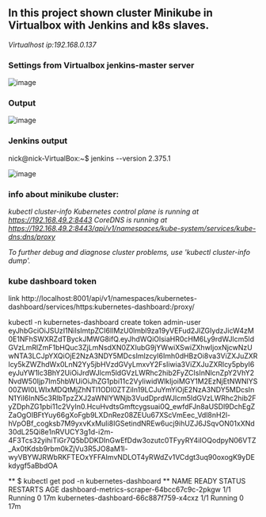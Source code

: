 ## In this project shown cluster Minikube in Virtualbox with Jenkins and k8s slaves.

*Virtualhost ip:192.168.0.137*

### Settings from Virtualbox jenkins-master server 
![image](https://user-images.githubusercontent.com/44971394/206868126-cb391462-b07f-49ea-b774-33eec3271095.png)


### Output 
![image](https://user-images.githubusercontent.com/44971394/206870130-522b13b5-fa16-4901-9bec-8433f73fb2ae.png)


### Jenkins output
nick@nick-VirtualBox:~$ jenkins --version
2.375.1

![image](https://user-images.githubusercontent.com/44971394/206870258-87ef3732-0fea-4bb0-afb2-1d3366b35157.png)


### info about minikube cluster:
*kubectl cluster-info*
*Kubernetes control plane is running at https://192.168.49.2:8443*
*CoreDNS is running at https://192.168.49.2:8443/api/v1/namespaces/kube-system/services/kube-dns:dns/proxy*

*To further debug and diagnose cluster problems, use 'kubectl cluster-info dump'.*


### kube dashboard token

link http://localhost:8001/api/v1/namespaces/kubernetes-dashboard/services/https:kubernetes-dashboard:/proxy/

kubectl -n kubernetes-dashboard create token admin-user
eyJhbGciOiJSUzI1NiIsImtpZCI6IlMzU0lmbl9za19yVEFud2JlZGIydzJicW4zM0E1NFhSWXRZdTByckJMWG8ifQ.eyJhdWQiOlsiaHR0cHM6Ly9rdWJlcm5ldGVzLmRlZmF1bHQuc3ZjLmNsdXN0ZXIubG9jYWwiXSwiZXhwIjoxNjcwNzUwNTA3LCJpYXQiOjE2NzA3NDY5MDcsImlzcyI6Imh0dHBzOi8va3ViZXJuZXRlcy5kZWZhdWx0LnN2Yy5jbHVzdGVyLmxvY2FsIiwia3ViZXJuZXRlcy5pbyI6eyJuYW1lc3BhY2UiOiJrdWJlcm5ldGVzLWRhc2hib2FyZCIsInNlcnZpY2VhY2NvdW50Ijp7Im5hbWUiOiJhZG1pbi11c2VyIiwidWlkIjoiMGY1M2EzNjEtNWNlYS00ZWI0LWIxMDQtMjZhNTI1ODI0ZTZiIn19LCJuYmYiOjE2NzA3NDY5MDcsInN1YiI6InN5c3RlbTpzZXJ2aWNlYWNjb3VudDprdWJlcm5ldGVzLWRhc2hib2FyZDphZG1pbi11c2VyIn0.HcuHvdtsGmftcygsuai0Q_ewfdFJn8aUSDl9DchEgZZaOgOIBFtYuy66gXoFgb9LXDnRez08ZEUu67XScVmEec_Vdl8nH2l-hVpOBf_cogksb7M9yxvKxMuIi8IGSetindNREw6ucj9ihUZJ6JSqvON01xXNd30dL25Qi8e1nRVUCY3g1d-i2m-4F3Tcs32yihiTiGr7Q5bDDKDInGwEfDdw3ozutc0TFyyRY4iIOQodpyN06VTZ_Ax0tKdsb9rbm0kZjVu3R5JO8aM1l-wyVBYWJRWbRKFTEOxYFFAImvNDLOT4yRWdZv1VCdgt3uq90oxogK9yDEkdygf5aBbdOA

** $ kubectl get pod -n kubernetes-dashboard **
NAME                                         READY   STATUS    RESTARTS   AGE
dashboard-metrics-scraper-64bcc67c9c-2pkgw   1/1     Running   0          17m
kubernetes-dashboard-66c887f759-x4cxz        1/1     Running   0          17m
